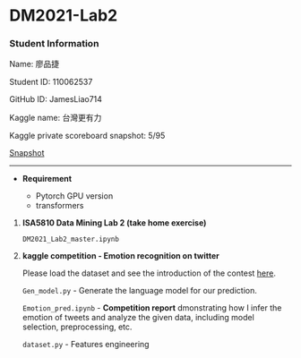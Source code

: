 # DM2021-Lab2


### Student Information
Name: 廖品捷

Student ID: 110062537

GitHub ID: JamesLiao714

Kaggle name: 台灣更有力

Kaggle private scoreboard snapshot:  5/95

[Snapshot](img/pic0.png)

---

- __Requirement__

   - Pytorch GPU version
   - transformers

1. __ISA5810 Data Mining Lab 2 (take home exercise)__

   `DM2021_Lab2_master.ipynb`

2. __kaggle competition - Emotion recognition on twitter__  

   Please load the dataset and see the introduction of the contest [here](https://www.kaggle.com/c/dm2021-lab2-hw2/overview).

   `Gen_model.py` - Generate the language model for our prediction.
   
   `Emotion_pred.ipynb` - __Competition report__ dmonstrating how I infer the emotion of tweets and analyze the given data, including model selection, preprocessing, etc.

   `dataset.py` - Features engineering
